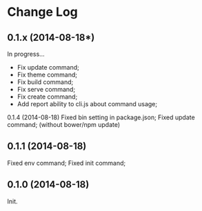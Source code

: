 Change Log
==========
0.1.x (2014-08-18*)
-------------------

In progress...
* Fix update command;
* Fix theme command;
* Fix build command;
* Fix serve command;
* Fix create command;
* Add report ability to cli.js about command usage;


0.1.4 (2014-08-18)
Fixed bin setting in package.json;
Fixed update command; (without bower/npm update)


0.1.1 (2014-08-18)
------------------
Fixed env command;
Fixed init command;


0.1.0 (2014-08-18)
------------------
Init.
